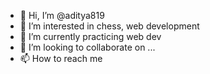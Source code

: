 - 👋 Hi, I’m @aditya819
- 👀 I’m interested in chess, web development
- 🌱 I’m currently practicing web dev
- 💞️ I’m looking to collaborate on ...
- 📫 How to reach me 

<!---
aditya819/aditya819 is a ✨ special ✨ repository because its `README.md` (this file) appears on your GitHub profile.
You can click the Preview link to take a look at your changes.
--->
